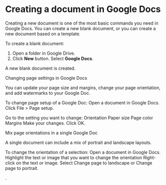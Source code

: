 # Creating a document in Google Docs

  Creating a new document is one of the most basic commands you need in Google Docs.
  You can create a new blank document, or you can create a new document based on a template.

To create a blank document:
1. Open a folder in Google Drive.
2. Click **New** button.
Select **Google Docs**.


A new blank document is created.

Changing  page settings in Google Docs

You can update your page size and margins, change your page orientation, and add watermarks to your Google Doc.

To change page setup of a Google Doc:
Open a document in Google Docs.
Click File > Page setup.

Go to the setting you want to change:
Orientation
Paper size
Page color
Margins
Make your changes.
Click OK.




Mix page orientations in a single Google Doc

A single document can include a mix of portrait and landscape layouts.

To change the orientation of a selection:
Open a document in Google Docs.
Highlight the text or image that you want to change the orientation 
Right-click on the text or image.
Select Change page to landscape or Change page to portrait. 

.
